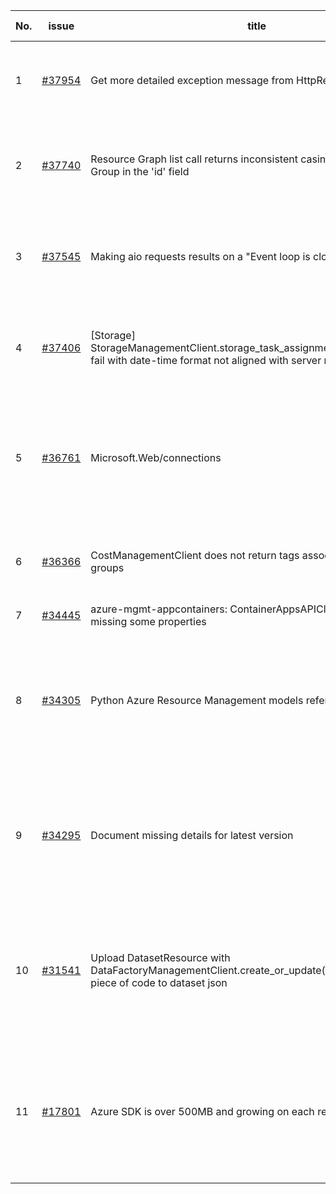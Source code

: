 | No. | issue | title | labels | assignees | bot advice | created date |
| ------ | ------ | ------ | ------ | ------ | ------ | :-----: |
|1|[#37954](https://github.com/Azure/azure-sdk-for-python/issues/37954)|Get more detailed exception message from HttpResponseError|question, Compute, Mgmt, needs-team-attention|msyyc||2024-10-17|
|2|[#37740](https://github.com/Azure/azure-sdk-for-python/issues/37740)|Resource Graph list call returns inconsistent casing for the Resource Group in the 'id' field|question, Mgmt, customer-reported, needs-author-feedback|msyyc||2024-10-07|
|3|[#37545](https://github.com/Azure/azure-sdk-for-python/issues/37545)|Making aio requests results on a "Event loop is closed" exception|question, Compute, Mgmt, customer-reported, issue-addressed|msyyc||2024-09-24|
|4|[#37406](https://github.com/Azure/azure-sdk-for-python/issues/37406)|[Storage] StorageManagementClient.storage_task_assignments.begin_create(...) fail with date-time format not aligned with server request.|Storage, Service Attention, Mgmt, needs-team-attention|msyyc||2024-09-14|
|5|[#36761](https://github.com/Azure/azure-sdk-for-python/issues/36761)|Microsoft.Web/connections|question, Logic App, Service Attention, Mgmt, customer-reported, needs-team-attention|msyyc|no reply > 7|2024-08-05|
|6|[#36366](https://github.com/Azure/azure-sdk-for-python/issues/36366)|CostManagementClient does not return tags associated with resource groups|question, Service Attention, Mgmt, customer-reported|msyyc|no reply > 7|2024-07-05|
|7|[#34445](https://github.com/Azure/azure-sdk-for-python/issues/34445)|azure-mgmt-appcontainers: ContainerAppsAPIClient.job_execution is missing some properties|Mgmt|msyyc|no reply > 7|2024-02-24|
|8|[#34305](https://github.com/Azure/azure-sdk-for-python/issues/34305)|Python Azure Resource Management models reference do not render.|Docs, question, ARM, Service Attention, Mgmt, customer-reported, needs-team-attention|msyyc|new comment|2024-02-13|
|9|[#34295](https://github.com/Azure/azure-sdk-for-python/issues/34295)|Document missing details for latest version|Docs, question, Service Attention, Mgmt, customer-reported, needs-team-attention|msyyc|no reply > 7|2024-02-13|
|10|[#31541](https://github.com/Azure/azure-sdk-for-python/issues/31541)|Upload DatasetResource with DataFactoryManagementClient.create_or_update() adds non-wanted piece of code to dataset json|question, Data Factory, Service Attention, Mgmt, customer-reported, needs-team-attention|msyyc|no reply > 7|2023-08-09|
|11|[#17801](https://github.com/Azure/azure-sdk-for-python/issues/17801)|Azure SDK is over 500MB and growing on each release.|question, Network, Mgmt, customer-reported, needs-team-attention, auto-close-exempt|iscai-msft, msyyc, lmazuel|new comment|2021-04-05|
